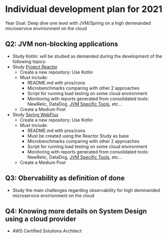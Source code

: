 # Individual development plan for 2021

Year Goal: Deep dive one level with JVM/Spring on a high demmanded microservice envirionment on the cloud


## Q2: JVM non-blocking applications
 - Study Kotlin: will be studied as demanded during the development of the following topics:
 - Study [Project Reactor](https://projectreactor.io/) 
   - Create a new repository: Use Kotlin
   - Must include: 
     - README.md with pros/cons
     - Microbenchmarks comparing with other 2 approaches
     - Script for running load testing on some cloud environment
     - Monitoring with reports generated from consolidated tools: NewRelic, DataDog, [JVM Specific Tools](https://dzone.com/articles/top-9-free-java-process-monitoring-tools-amp-how-t), etc...
   - Create a Medium Post
 - Study [Spring WebFlux](https://docs.spring.io/spring-framework/docs/current/reference/html/web-reactive.html#webflux)
   - Create a new repository: Use Kotlin
   - Must include: 
     - README.md with pros/cons
     - Must be created using the Reactor Study as base
     - Microbenchmarks comparing with other 2 approaches
     - Script for running load testing on some cloud environment
     - Monitoring with reports generated from consolidated tools: NewRelic, DataDog, [JVM Specific Tools](https://dzone.com/articles/top-9-free-java-process-monitoring-tools-amp-how-t), etc...
   - Create a Medium Post

## Q3: Obervability as definition of done
 - Study the main challenges regarding observability for high demmanded microservice envirionment on the cloud


## Q4: Knowing more details on System Design using a cloud provider
- AWS Certified Solutions Architect
